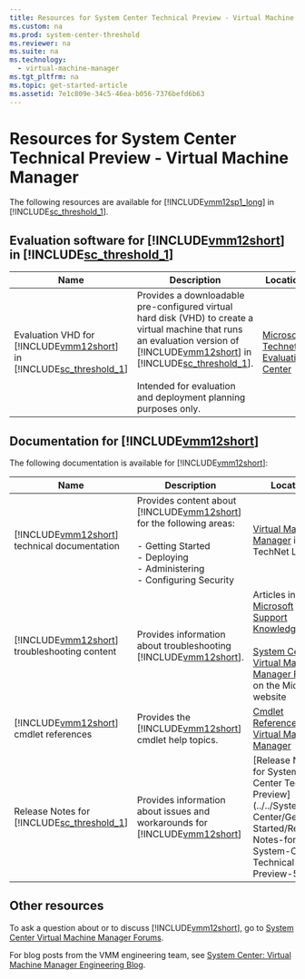 ```yaml
---
title: Resources for System Center Technical Preview - Virtual Machine Manager
ms.custom: na
ms.prod: system-center-threshold
ms.reviewer: na
ms.suite: na
ms.technology: 
  - virtual-machine-manager
ms.tgt_pltfrm: na
ms.topic: get-started-article
ms.assetid: 7e1c809e-34c5-46ea-b056-7376befd6b63
---
```

# Resources for System Center Technical Preview - Virtual Machine Manager
The following resources are available for [!INCLUDE[vmm12sp1_long](../../Token/vmm12sp1_long_md.md)] in [!INCLUDE[sc_threshold_1](../../Token/sc_threshold_1_md.md)].

## Evaluation software for [!INCLUDE[vmm12short](../../Token/vmm12short_md.md)] in [!INCLUDE[sc_threshold_1](../../Token/sc_threshold_1_md.md)]

|Name|Description|Location|
|--------|---------------|------------|
|Evaluation VHD for [!INCLUDE[vmm12short](../../Token/vmm12short_md.md)] in [!INCLUDE[sc_threshold_1](../../Token/sc_threshold_1_md.md)]|Provides a downloadable pre\-configured virtual hard disk \(VHD\) to create a virtual machine that runs an evaluation version of [!INCLUDE[vmm12short](../../Token/vmm12short_md.md)] in [!INCLUDE[sc_threshold_1](../../Token/sc_threshold_1_md.md)].<br /><br />Intended for evaluation and deployment planning purposes only.|[Microsoft Technet Evaluation Center](https://www.microsoft.com/en-us/evalcenter/evaluate-system-center-technical-preview)|

## Documentation for [!INCLUDE[vmm12short](../../Token/vmm12short_md.md)]
The following documentation is available for [!INCLUDE[vmm12short](../../Token/vmm12short_md.md)]:

|Name|Description|Location|
|--------|---------------|------------|
|[!INCLUDE[vmm12short](../../Token/vmm12short_md.md)] technical documentation|Provides content about [!INCLUDE[vmm12short](../../Token/vmm12short_md.md)] for the following areas:<br /><br />-   Getting Started<br />-   Deploying<br />-   Administering<br />-   Configuring Security|[Virtual Machine Manager](../Virtual-Machine-Manager.md) in the TechNet Library|
|[!INCLUDE[vmm12short](../../Token/vmm12short_md.md)] troubleshooting content|Provides information about troubleshooting [!INCLUDE[vmm12short](../../Token/vmm12short_md.md)].|Articles in the [Microsoft Support Knowledge Base](http://support.microsoft.com)<br /><br />[System Center Virtual Machine Manager Forums](http://social.technet.microsoft.com/Forums/systemcenter/home?category=virtualmachinemanager) on the Microsoft website|
|[!INCLUDE[vmm12short](../../Token/vmm12short_md.md)] cmdlet references|Provides the [!INCLUDE[vmm12short](../../Token/vmm12short_md.md)] cmdlet help topics.|[Cmdlet Reference for Virtual Machine Manager](http://technet.microsoft.com/library/jj654428.aspx)|
|Release Notes for [!INCLUDE[sc_threshold_1](../../Token/sc_threshold_1_md.md)]|Provides information about issues and workarounds for [!INCLUDE[vmm12short](../../Token/vmm12short_md.md)]|[Release Notes for System Center Technical Preview](../../System Center/Getting Started/Release-Notes-for-System-Center-Technical-Preview-5.md)

## Other resources
To ask a question about or to discuss [!INCLUDE[vmm12short](../../Token/vmm12short_md.md)], go to [System Center Virtual Machine Manager Forums](http://social.technet.microsoft.com/Forums/systemcenter/home?category=virtualmachinemanager).

For blog posts from the VMM engineering team, see [System Center: Virtual Machine Manager Engineering Blog](http://blogs.technet.com/b/scvmm/).



